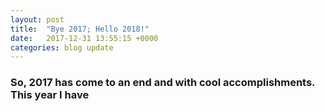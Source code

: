 ```yaml
---
layout: post
title:  "Bye 2017; Hello 2018!"
date:   2017-12-31 13:55:15 +0000
categories: blog update
---
```

<div class = "container">
  <h3>So, 2017 has come to an end and with cool accomplishments. This year I have</h3>
</div>
